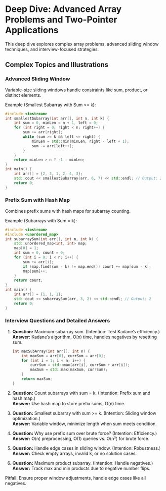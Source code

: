 # Deep Dive: Advanced Array Problems and Two-Pointer Applications

This deep dive explores complex array problems, advanced sliding window techniques, and interview-focused strategies.

## Complex Topics and Illustrations

### Advanced Sliding Window
Variable-size sliding windows handle constraints like sum, product, or distinct elements.

Example (Smallest Subarray with Sum >= k):
```cpp
#include <iostream>
int smallestSubarray(int arr[], int n, int k) {
    int sum = 0, minLen = n + 1, left = 0;
    for (int right = 0; right < n; right++) {
        sum += arr[right];
        while (sum >= k && left <= right) {
            minLen = std::min(minLen, right - left + 1);
            sum -= arr[left++];
        }
    }
    return minLen > n ? -1 : minLen;
}
int main() {
    int arr[] = {2, 3, 1, 2, 4, 3};
    std::cout << smallestSubarray(arr, 6, 7) << std::endl; // Output: 2
    return 0;
}
```

### Prefix Sum with Hash Map
Combines prefix sums with hash maps for subarray counting.

Example (Subarrays with Sum = k):
```cpp
#include <iostream>
#include <unordered_map>
int subarraySum(int arr[], int n, int k) {
    std::unordered_map<int, int> map;
    map[0] = 1;
    int sum = 0, count = 0;
    for (int i = 0; i < n; i++) {
        sum += arr[i];
        if (map.find(sum - k) != map.end()) count += map[sum - k];
        map[sum]++;
    }
    return count;
}
int main() {
    int arr[] = {1, 1, 1};
    std::cout << subarraySum(arr, 3, 2) << std::endl; // Output: 2
    return 0;
}
```

### Interview Questions and Detailed Answers

1. **Question:** Maximum subarray sum. (Intention: Test Kadane’s efficiency.)  
   **Answer:** Kadane’s algorithm, O(n) time, handles negatives by resetting sum.
   ```cpp
   int maxSubArray(int arr[], int n) {
       int maxSum = arr[0], currSum = arr[0];
       for (int i = 1; i < n; i++) {
           currSum = std::max(arr[i], currSum + arr[i]);
           maxSum = std::max(maxSum, currSum);
       }
       return maxSum;
   }
   ```

2. **Question:** Count subarrays with sum = k. (Intention: Prefix sum and hash map.)  
   **Answer:** Use hash map to store prefix sums, O(n) time.

3. **Question:** Smallest subarray with sum >= k. (Intention: Sliding window optimization.)  
   **Answer:** Variable window, minimize length when sum meets condition.

4. **Question:** Why use prefix sum over brute force? (Intention: Efficiency.)  
   **Answer:** O(n) preprocessing, O(1) queries vs. O(n²) for brute force.

5. **Question:** Handle edge cases in sliding window. (Intention: Robustness.)  
   **Answer:** Check empty arrays, invalid k, or no solution cases.

6. **Question:** Maximum product subarray. (Intention: Handle negatives.)  
   **Answer:** Track max and min products due to negative number flips.

Pitfall: Ensure proper window adjustments, handle edge cases like all negatives.